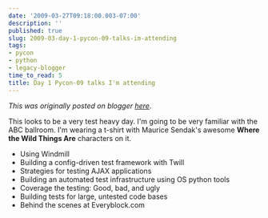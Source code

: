 ```yaml
---
date: '2009-03-27T09:18:00.003-07:00'
description: ''
published: true
slug: 2009-03-day-1-pycon-09-talks-im-attending
tags:
- pycon
- python
- legacy-blogger
time_to_read: 5
title: Day 1 Pycon-09 talks I'm attending
---
```


*This was originally posted on blogger [here](https://pydanny.blogspot.com/2009/03/day-1-pycon-09-talks-im-attending.html)*.

This looks to be a very test heavy day. I'm going to be very familiar with the ABC ballroom. I'm wearing a t-shirt with Maurice Sendak's awesome <span style="font-weight: bold;">Where the Wild Things Are</span> characters on it.



- Using Windmill
- Building a config-driven test framework with Twill
- Strategies for testing AJAX applications
- Building an automated test infrastructure using OS python tools
- Coverage the testing: Good, bad, and ugly
- Building tests for large, untested code bases
- Behind the scenes at Everyblock.com

